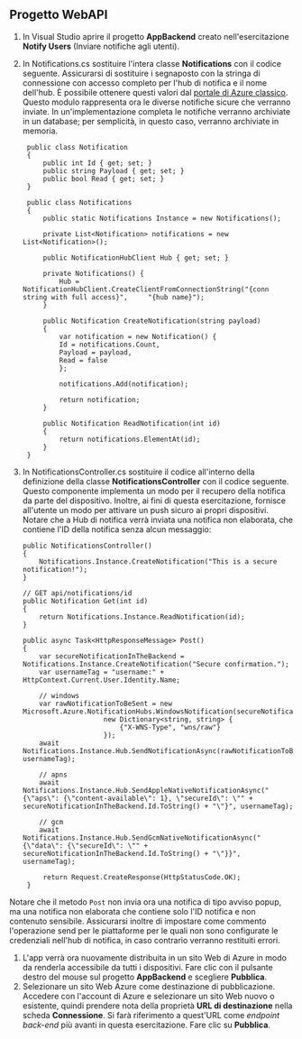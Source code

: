 ## <a name="webapi-project"></a>Progetto WebAPI
1. In Visual Studio aprire il progetto **AppBackend** creato nell'esercitazione **Notify Users** (Inviare notifiche agli utenti).
2. In Notifications.cs sostituire l'intera classe **Notifications** con il codice seguente. Assicurarsi di sostituire i segnaposto con la stringa di connessione con accesso completo per l'hub di notifica e il nome dell'hub. È possibile ottenere questi valori dal [portale di Azure classico](http://manage.windowsazure.com). Questo modulo rappresenta ora le diverse notifiche sicure che verranno inviate. In un'implementazione completa le notifiche verranno archiviate in un database; per semplicità, in questo caso, verranno archiviate in memoria.
   
        public class Notification
        {
            public int Id { get; set; }
            public string Payload { get; set; }
            public bool Read { get; set; }
        }

        public class Notifications
        {
            public static Notifications Instance = new Notifications();

            private List<Notification> notifications = new List<Notification>();

            public NotificationHubClient Hub { get; set; }

            private Notifications() {
                Hub = NotificationHubClient.CreateClientFromConnectionString("{conn string with full access}",     "{hub name}");
            }

            public Notification CreateNotification(string payload)
            {
                var notification = new Notification() {
                Id = notifications.Count,
                Payload = payload,
                Read = false
                };

                notifications.Add(notification);

                return notification;
            }

            public Notification ReadNotification(int id)
            {
                return notifications.ElementAt(id);
            }
        }

1. In NotificationsController.cs sostituire il codice all'interno della definizione della classe **NotificationsController** con il codice seguente. Questo componente implementa un modo per il recupero della notifica da parte del dispositivo. Inoltre, ai fini di questa esercitazione, fornisce all'utente un modo per attivare un push sicuro ai propri dispositivi. Notare che a Hub di notifica verrà inviata una notifica non elaborata, che contiene l'ID della notifica senza alcun messaggio:
   
       public NotificationsController()
       {
           Notifications.Instance.CreateNotification("This is a secure notification!");
       }
   
       // GET api/notifications/id
       public Notification Get(int id)
       {
           return Notifications.Instance.ReadNotification(id);
       }
   
       public async Task<HttpResponseMessage> Post()
       {
           var secureNotificationInTheBackend = Notifications.Instance.CreateNotification("Secure confirmation.");
           var usernameTag = "username:" + HttpContext.Current.User.Identity.Name;
   
           // windows
           var rawNotificationToBeSent = new Microsoft.Azure.NotificationHubs.WindowsNotification(secureNotificationInTheBackend.Id.ToString(),
                           new Dictionary<string, string> {
                               {"X-WNS-Type", "wns/raw"}
                           });
           await Notifications.Instance.Hub.SendNotificationAsync(rawNotificationToBeSent, usernameTag);
   
           // apns
           await Notifications.Instance.Hub.SendAppleNativeNotificationAsync("{\"aps\": {\"content-available\": 1}, \"secureId\": \"" + secureNotificationInTheBackend.Id.ToString() + "\"}", usernameTag);
   
           // gcm
           await Notifications.Instance.Hub.SendGcmNativeNotificationAsync("{\"data\": {\"secureId\": \"" + secureNotificationInTheBackend.Id.ToString() + "\"}}", usernameTag);

            return Request.CreateResponse(HttpStatusCode.OK);
        }


Notare che il metodo `Post` non invia ora una notifica di tipo avviso popup, ma una notifica non elaborata che contiene solo l'ID notifica e non contenuto sensibile. Assicurarsi inoltre di impostare come commento l'operazione send per le piattaforme per le quali non sono configurate le credenziali nell'hub di notifica, in caso contrario verranno restituiti errori.

1. L'app verrà ora nuovamente distribuita in un sito Web di Azure in modo da renderla accessibile da tutti i dispositivi. Fare clic con il pulsante destro del mouse sul progetto **AppBackend** e scegliere **Pubblica**.
2. Selezionare un sito Web Azure come destinazione di pubblicazione. Accedere con l'account di Azure e selezionare un sito Web nuovo o esistente, quindi prendere nota della proprietà **URL di destinazione** nella scheda **Connessione**. Si farà riferimento a quest'URL come *endpoint back-end* più avanti in questa esercitazione. Fare clic su **Pubblica**.

